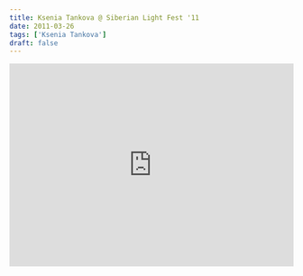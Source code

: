 ```yaml
---
title: Ksenia Tankova @ Siberian Light Fest '11
date: 2011-03-26
tags: ['Ksenia Tankova']
draft: false
---
```


<p><iframe src="http://vkontakte.ru/video_ext.php?oid=-23687196&amp;id=159500844&amp;hash=57ae592541f23732&amp;hd=1" width=100% height="360" frameborder="0"></iframe></p>
